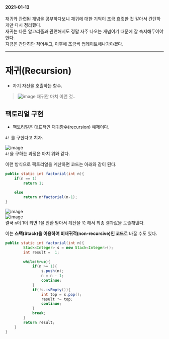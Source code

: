   
  #### 2021-01-13
  재귀와 관련된 개념을 공부하다보니 재귀에 대한 기억이 조금 흐릿한 것 같아서 간단하게만 다시 정리했다.  
재귀는 다른 알고리즘과 관련해서도 정말 자주 나오는 개념이기 때문에 잘 숙지해두어야 한다.  
지금은 간단히만 적어두고, 이후에 조금씩 업데이트해나가야겠다.   

----

# 재귀(Recursion)

- 자기 자신을 호출하는 함수.
>![image](https://user-images.githubusercontent.com/64109506/104472329-30e0ea80-55ff-11eb-899a-8e8af3a4488f.png)
> 재귀란 마치 이런 것.. 

## 팩토리얼 구현

- 팩토리얼은 대표적인 재귀함수(recursion) 예제이다.

`4!` 를 구한다고 치자.

![image](https://user-images.githubusercontent.com/64109506/104472337-34747180-55ff-11eb-8dcc-6fec79cfea4d.png)  
`4!`을 구하는 과정은 마치 위와 같다. 

이런 방식으로 팩토리얼을 계산하면 코드는 아래와 같이 된다.

```java
public static int factorial(int n){
	if(n == 1)
		return 1;
	
	else
		return n*factorial(n-1);
}
```


![image](https://user-images.githubusercontent.com/64109506/104472351-3807f880-55ff-11eb-8c03-d99ce9c47a76.png)  
![image](https://user-images.githubusercontent.com/64109506/104472378-3e967000-55ff-11eb-9ab7-b5cfb303ed6e.png)  
결국 `n`이 1이 되면 1을 반환 받아서 계산을 쭉 해서 최종 결과값을 도출해낸다.

이는 **스택(Stack)을 이용하여 비재귀적(non-recursive)인 코드**로 바꿀 수도 있다.

```java
public static int factorial(int n){
	    Stack<Integer> s = new Stack<Integer>();
	    int result =  1;
	    
	    while(true){
	        if(n >= 1){
	            s.push(n);
	            n = n - 1;
	            continue;
	        }
	        if(!s.isEmpty()){
	            int top = s.pop();
	            result *= top;
	            continue;
	        }
	        break;
	    }
	    return result;
	}
}
```
